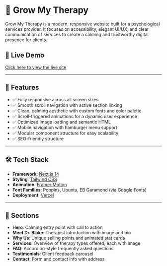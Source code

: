 # 🌿 Grow My Therapy

Grow My Therapy is a modern, responsive website built for a psychological services provider. It focuses on accessibility, elegant UI/UX, and clear communication of services to create a calming and trustworthy digital presence for clients.

## 🧠 Live Demo

[Click here to view the live site](https://get-my-therapy-rmleptcih-yashaswipriyas-projects.vercel.app/)

---

## 📌 Features

- ✅ Fully responsive across all screen sizes
- ✅ Smooth scroll navigation with active section linking
- ✅ Clean, calming aesthetic with custom fonts and color palette
- ✅ Scroll-triggered animations for a dynamic user experience
- ✅ Optimized image loading and semantic HTML
- ✅ Mobile navigation with hamburger menu support
- ✅ Modular component structure for easy scalability
- ✅ SEO-friendly structure

---

## 🛠️ Tech Stack

- **Framework**: [Next.js 14](https://nextjs.org)
- **Styling**: [Tailwind CSS](https://tailwindcss.com)
- **Animation**: [Framer Motion](https://www.framer.com/motion/)
- **Font Families**: Poppins, Ubuntu, EB Garamond (via Google Fonts)
- **Deployment**: [Vercel](https://vercel.com)

---

## 🧩 Sections

- **Hero**: Calming entry point with call to action
- **Meet Dr. Blake**: Therapist introduction with image and bio
- **Why Us**: Unique selling points and animated stat cards
- **Services**: Overview of therapy types offered, each with image
- **FAQ**: Accordion-style frequently asked questions
- **Testimonials**: Client feedback carousel
- **Contact**: Form and contact info with address
  
